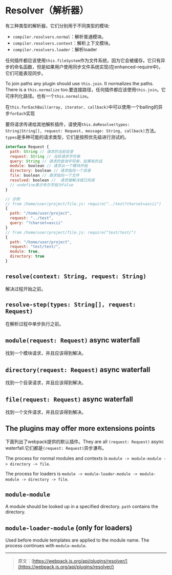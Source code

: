 # Resolver（解析器）

有三种类型的解析器，它们分别用于不同类型的模块:

* `compiler.resolvers.normal`：解析普通模块。
* `compiler.resolvers.context`：解析上下文模块。
* `compiler.resolvers.loader`：解析loader

任何插件都应该使用`this.fileSystem`作为文件系统，因为它会被缓存。它只有异步的命名函数，但是如果用户使用同步文件系统实现\(在enhanced-require中\)，它们可能表现同步。

To join paths any plugin should use `this.join`. It normalizes the paths. There is a `this.normalize` too.要连接路径，任何插件都应该使用`this.join`。它可序列化路径。也有一个`this.normalize`。

在`this.forEachBail(array, iterator, callback)`中可以使用一个bailing的异步`forEach`实现

要将请求传递给其他解析插件，请使用`this.doResolve(types: String|String[], request: Request, message: String, callback)`方法。`types`是多种可能的请求类型，它们是按照优先级进行测试的。

```js
interface Request {
  path: String // 请求的当前目录
  request: String // 当前请求字符串
  query: String // 请求的查询字符串，如果有的话
  module: boolean // 请求从一个模块开始
  directory: boolean // 请求指向一个目录
  file: boolean // 请求指向一个文件
  resolved: boolean //  请求被解决或已完成
  // undefine表示布尔字段为false
}

// 示例
// from /home/user/project/file.js: require("../test?charset=ascii")
{
  path: "/home/user/project",
  request: "../test",
  query: "?charset=ascii"
}
// from /home/user/project/file.js: require("test/test/")
{
  path: "/home/user/project",
  request: "test/test/",
  module: true,
  directory: true
}
```

## `resolve(context: String, request: String)`

解决过程开始之前。

## `resolve-step(types: String[], request: Request)`

在解析过程中单步执行之前。

## `module(request: Request)` async waterfall

找到一个模块请求，并且应该得到解决。

## `directory(request: Request)` async waterfall

找到一个目录请求，并且应该得到解决。

## `file(request: Request)` async waterfall

找到一个文件请求，并且应该得到解决。

## The plugins may offer more extensions points

下面列出了webpack提供的默认插件。They are all `(request: Request)` async waterfall.它们都是`(request: Request)`异步瀑布。

The process for normal modules and contexts is `module -> module-module -> directory -> file`.

The process for loaders is `module -> module-loader-module -> module-module -> directory -> file`.

## `module-module`

A module should be looked up in a specified directory. `path` contains the directory.

## `module-loader-module` \(only for loaders\)

Used before module templates are applied to the module name. The process continues with `module-module`.

---

> 原文：[https://webpack.js.org/api/plugins/resolver/](https://webpack.js.org/api/plugins/resolver/)



